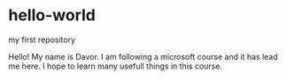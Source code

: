 # hello-world
my first repository

Hello! My name is Davor. I am following a microsoft course and it has lead me here.
I hope to learn many usefull things in this course.
